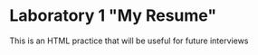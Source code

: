 <h1>Laboratory 1 "My Resume"</h1>
<p>This is an HTML practice that will be useful for future interviews</p>
